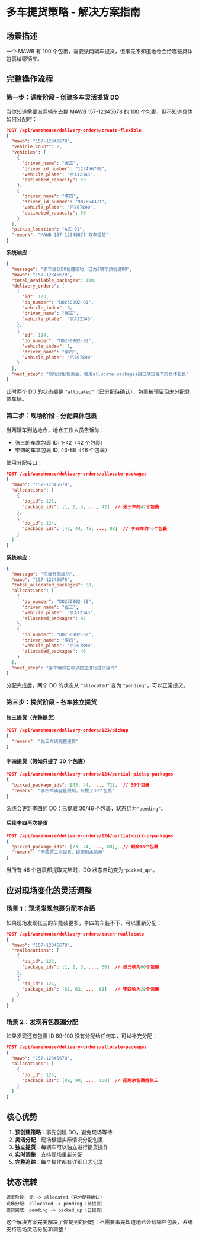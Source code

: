 # 多车提货策略 - 解决方案指南

## 场景描述

一个 MAWB 有 100 个包裹，需要派两辆车提货，但事先不知道地仓会给哪些具体包裹给哪辆车。

## 完整操作流程

### 第一步：调度阶段 - 创建多车灵活提货 DO

当你知道需要派两辆车去提 MAWB 157-12345678 的 100 个包裹，但不知道具体如何分配时：

```json
POST /api/warehouse/delivery-orders/create-flexible
{
  "mawb": "157-12345678",
  "vehicle_count": 2,
  "vehicles": [
    {
      "driver_name": "张三",
      "driver_id_number": "123456789",
      "vehicle_plate": "京A12345",
      "estimated_capacity": 50
    },
    {
      "driver_name": "李四",
      "driver_id_number": "987654321",
      "vehicle_plate": "京B67890",
      "estimated_capacity": 50
    }
  ],
  "pickup_location": "A区-01",
  "remark": "MAWB 157-12345678 双车提货"
}
```

**系统响应**：

```json
{
  "message": "多车提货DO创建成功，已为2辆车预创建DO",
  "mawb": "157-12345678",
  "total_available_packages": 100,
  "delivery_orders": [
    {
      "id": 123,
      "do_number": "DO250802-01",
      "vehicle_index": 0,
      "driver_name": "张三",
      "vehicle_plate": "京A12345"
    },
    {
      "id": 124,
      "do_number": "DO250802-02",
      "vehicle_index": 1,
      "driver_name": "李四",
      "vehicle_plate": "京B67890"
    }
  ],
  "next_step": "现场分配包裹后，使用allocate-packages接口确定每车的具体包裹"
}
```

此时两个 DO 的状态都是 `"allocated"`（已分配待确认），包裹被预留但未分配具体车辆。

### 第二步：现场阶段 - 分配具体包裹

当两辆车到达地仓，地仓工作人员告诉你：

- 张三的车拿包裹 ID: 1-42（42 个包裹）
- 李四的车拿包裹 ID: 43-88（46 个包裹）

使用分配接口：

```json
POST /api/warehouse/delivery-orders/allocate-packages
{
  "mawb": "157-12345678",
  "allocations": [
    {
      "do_id": 123,
      "package_ids": [1, 2, 3, ..., 42]  // 张三车的42个包裹
    },
    {
      "do_id": 124,
      "package_ids": [43, 44, 45, ..., 88]  // 李四车的46个包裹
    }
  ]
}
```

**系统响应**：

```json
{
  "message": "包裹分配成功",
  "mawb": "157-12345678",
  "total_allocated_packages": 88,
  "allocations": [
    {
      "do_number": "DO250802-01",
      "driver_name": "张三",
      "vehicle_plate": "京A12345",
      "allocated_packages": 42
    },
    {
      "do_number": "DO250802-02",
      "driver_name": "李四",
      "vehicle_plate": "京B67890",
      "allocated_packages": 46
    }
  ],
  "next_step": "各车辆现在可以独立进行提货操作"
}
```

分配完成后，两个 DO 的状态从 `"allocated"` 变为 `"pending"`，可以正常提货。

### 第三步：提货阶段 - 各车独立提货

#### 张三提货（完整提货）

```json
POST /api/warehouse/delivery-orders/123/pickup
{
  "remark": "张三车辆完整提货"
}
```

#### 李四提货（假如只提了 30 个包裹）

```json
POST /api/warehouse/delivery-orders/124/partial-pickup-packages
{
  "picked_package_ids": [43, 44, ..., 72],  // 30个包裹
  "remark": "李四车辆容量限制，只提了30个包裹"
}
```

系统会更新李四的 DO：已提取 30/46 个包裹，状态仍为`"pending"`。

#### 后续李四再次提货

```json
POST /api/warehouse/delivery-orders/124/partial-pickup-packages
{
  "picked_package_ids": [73, 74, ..., 88],  // 剩余16个包裹
  "remark": "李四第二次提货，提取剩余包裹"
}
```

当所有 46 个包裹都提取完毕时，DO 状态自动变为`"picked_up"`。

## 应对现场变化的灵活调整

### 场景 1：现场发现包裹分配不合适

如果现场发现张三的车能装更多，李四的车装不下，可以重新分配：

```json
POST /api/warehouse/delivery-orders/batch-reallocate
{
  "mawb": "157-12345678",
  "reallocations": [
    {
      "do_id": 123,
      "package_ids": [1, 2, 3, ..., 60]  // 张三改为60个包裹
    },
    {
      "do_id": 124,
      "package_ids": [61, 62, ..., 88]   // 李四改为28个包裹
    }
  ]
}
```

### 场景 2：发现有包裹漏分配

如果发现还有包裹 ID 89-100 没有分配给任何车，可以补充分配：

```json
POST /api/warehouse/delivery-orders/allocate-packages
{
  "mawb": "157-12345678",
  "allocations": [
    {
      "do_id": 123,
      "package_ids": [89, 90, ..., 100]  // 把剩余包裹给张三
    }
  ]
}
```

## 核心优势

1. **预创建策略**：事先创建 DO，避免现场等待
2. **灵活分配**：现场根据实际情况分配包裹
3. **独立提货**：每辆车可以独立进行提货操作
4. **实时调整**：支持现场重新分配
5. **完整追踪**：每个操作都有详细日志记录

## 状态流转

```
调度阶段: 无 -> allocated (已分配待确认)
现场分配: allocated -> pending (待提货)
提货完成: pending -> picked_up (已提货)
```

这个解决方案完美解决了你提到的问题：不需要事先知道地仓会给哪些包裹，系统支持现场灵活分配和调整！
